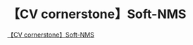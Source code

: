 # 【CV cornerstone】Soft-NMS
[【CV cornerstone】Soft-NMS](https://aiwithcloud.com/2022/09/16/%e3%80%90cv_cornerstone%e3%80%91soft_nms/)